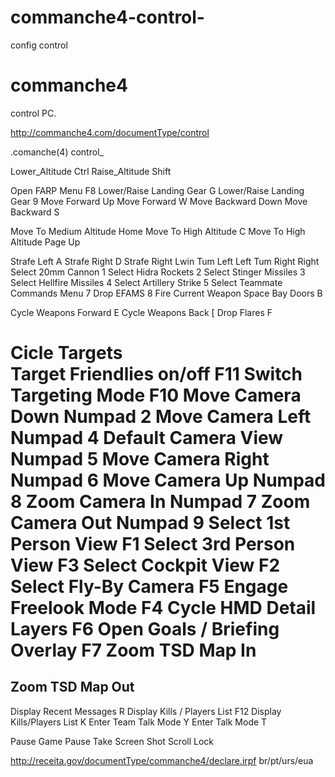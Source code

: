 # commanche4-control-
config control

# commanche4
control PC.

http://commanche4.com/documentType/control

.comanche(4)
control_

Lower_Altitude
Ctrl
Raise_Altitude
Shift


Open FARP Menu
F8
Lower/Raise Landing Gear
G
Lower/Raise Landing Gear
9
Move Forward
Up
Move Forward
W
Move Backward
Down
Move Backward
S

Move To Medium Altitude
Home
Move To High Altitude
C
Move To High Altitude
Page Up

Strafe Left
A
Strafe Right
D
Strafe Right
Lwin
Tum Left
Left
Tum Right
Right
Select 20mm Cannon
1
Select Hidra Rockets
2
Select Stinger Missiles
3
Select Hellfire Missiles
4
Select Artillery Strike
5
Select Teammate Commands Menu
7
Drop EFAMS
8
Fire Current Weapon
Space
Bay Doors
B

Cycle Weapons Forward
E
Cycle Weapons Back
[
Drop Flares
F

Cicle Targets
\
Target Friendlies on/off
F11
Switch Targeting Mode
F10
Move Camera Down
Numpad 2
Move Camera Left 
Numpad 4
Default Camera View
Numpad 5
Move Camera Right
Numpad 6
Move Camera Up
Numpad 8
Zoom Camera In
Numpad 7
Zoom Camera Out
Numpad 9
Select 1st Person View
F1
Select 3rd Person View
F3
Select Cockpit View
F2
Select Fly-By Camera
F5
Engage Freelook Mode
F4
Cycle HMD Detail Layers
F6
Open Goals / Briefing Overlay
F7
Zoom TSD Map In
=
Zoom TSD Map Out
-
Display Recent Messages
R
Display Kills / Players List
F12
Display Kills/Players List
K
Enter Team Talk Mode
Y
Enter Talk Mode 
T

Pause Game
Pause
Take Screen Shot
Scroll Lock

http://receita.gov/documentType/commanche4/declare.irpf
br/pt/urs/eua

